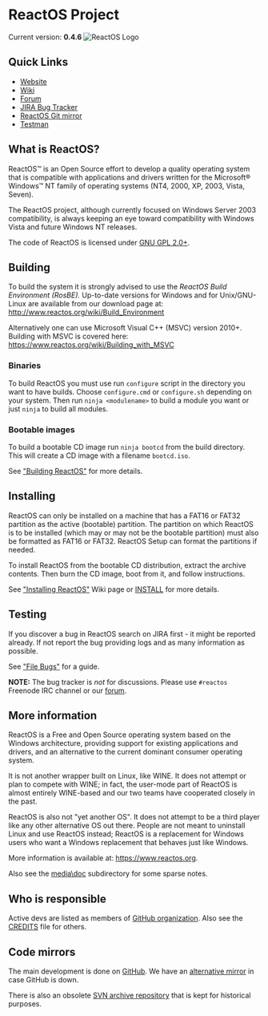 # ReactOS Project

Current version: __0.4.6__
![ReactOS Logo](https://reactos.org/wiki/images/0/02/ReactOS_logo.png)

## Quick Links
- [Website](https://reactos.org)
- [Wiki](https://reactos.org/wiki)
- [Forum](https://reactos.org/forum)
- [JIRA Bug Tracker](https://jira.reactos.org/issues)
- [ReactOS Git mirror](https://git.reactos.org)
- [Testman](https://reactos.org/testman/)

## What is ReactOS?

ReactOS™ is an Open Source effort to develop a quality operating system that is
compatible with applications and drivers written for the Microsoft® Windows™ NT
family of operating systems (NT4, 2000, XP, 2003, Vista, Seven).

The ReactOS project, although currently focused on Windows Server 2003
compatibility, is always keeping an eye toward compatibility with
Windows Vista and future Windows NT releases.

The code of ReactOS is licensed under [GNU GPL 2.0+](https://spdx.org/licenses/GPL-2.0+.html).

## Building

To build the system it is strongly advised to use the _ReactOS Build Environment
(RosBE)._ Up-to-date versions for Windows and for Unix/GNU-Linux are available
from our download page at: http://www.reactos.org/wiki/Build_Environment

Alternatively one can use Microsoft Visual C++ (MSVC) version 2010+. Building with MSVC is covered here: https://www.reactos.org/wiki/Building_with_MSVC

### Binaries

To build ReactOS you must use run `configure` script in the directory you want to have builds. Choose `configure.cmd` or `configure.sh` depending on your system. Then run `ninja <modulename>` to build a module you want or just `ninja` to build all modules.

### Bootable images

To build a bootable CD image run `ninja bootcd` from the
build directory. This will create a CD image with a filename `bootcd.iso`.

See ["Building ReactOS"](http://www.reactos.org/wiki/Building_ReactOS) for more details.

## Installing

ReactOS can only be installed on a machine that has a FAT16 or FAT32 partition
as the active (bootable) partition. The partition on which ReactOS is to be
installed (which may or may not be the bootable partition) must also be
formatted as FAT16 or FAT32. ReactOS Setup can format the partitions if
needed.

To install ReactOS from the bootable CD distribution, extract the archive
contents. Then burn the CD image, boot from it, and follow instructions.

See ["Installing ReactOS"](https://www.reactos.org/wiki/Installing_ReactOS) Wiki page or [INSTALL](INSTALL) for more details.

## Testing

If you discover a bug in ReactOS search on JIRA first - it might be reported already. If not report the bug providing logs and as many information as possible. 

See ["File Bugs"](https://www.reactos.org/wiki/File_Bugs) for a guide.

__NOTE:__ The bug tracker is _not_ for discussions. Please use `#reactos` Freenode IRC channel or our [forum](https://reactos.org/forum).

## More information

ReactOS is a Free and Open Source operating system based on the Windows architecture, 
providing support for existing applications and drivers, and an alternative to the current dominant consumer operating system.

It is not another wrapper built on Linux, like WINE. It does not attempt or plan to compete with WINE; in fact, the user-mode part of ReactOS is almost entirely WINE-based and our two teams have cooperated closely in the past. 

ReactOS is also not "yet another OS". It does not attempt to be a third player like any other alternative OS out there. People are not meant to uninstall Linux and use ReactOS instead; ReactOS is a replacement for Windows users who want a Windows replacement that behaves just like Windows.

More information is available at: https://www.reactos.org.

Also see the [media\doc](/media/doc/) subdirectory for some sparse notes.

## Who is responsible

Active devs are listed as members of [GitHub organization](https://github.com/orgs/reactos/people). 
Also see the [CREDITS](CREDITS) file for others.

## Code mirrors

The main development is done on [GitHub](https://github.com/reactos/reactos). We have an [alternative mirror](https://git.reactos.org/) in case GitHub is down. 

There is also an obsolete [SVN archive repository](https://svn.reactos.org/svn/reactos?view=revision) that is kept for historical purposes.
